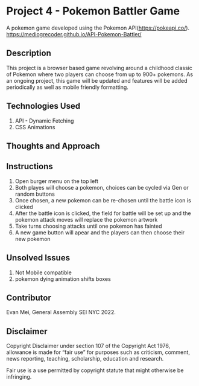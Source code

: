 # Project 4 - Pokemon Battler Game

A pokemon game developed using the Pokemon API(https://pokeapi.co/).
https://mediogrecoder.github.io/API-Pokemon-Battler/

## Description

This project is a browser based game revolving around a childhood classic of Pokemon where two players can choose from up to 900+ pokemons. As an ongoing project, this game will be updated and features will be added periodically as well as mobile friendly formatting.

## Technologies Used

1. API - Dynamic Fetching
2. CSS Animations

## Thoughts and Approach

## Instructions

1. Open burger menu on the top left
2. Both playes will choose a pokemon, choices can be cycled via Gen or random buttons
3. Once chosen, a new pokemon can be re-chosen until the battle icon is clicked
4. After the battle icon is clicked, the field for battle will be set up and the pokemon attack moves will replace the pokemon artwork
5. Take turns choosing attacks until one pokemon has fainted
6. A new game button will apear and the players can then choose their new pokemon

## Unsolved Issues

1. Not Mobile compatible
2. pokemon dying animation shifts boxes

## Contributor

Evan Mei, General Assembly SEI NYC 2022.

## Disclaimer

Copyright Disclaimer under section 107 of the Copyright Act 1976, allowance is made for “fair use” for purposes such as criticism, comment, news reporting, teaching, scholarship, education and research.

Fair use is a use permitted by copyright statute that might otherwise be infringing.
